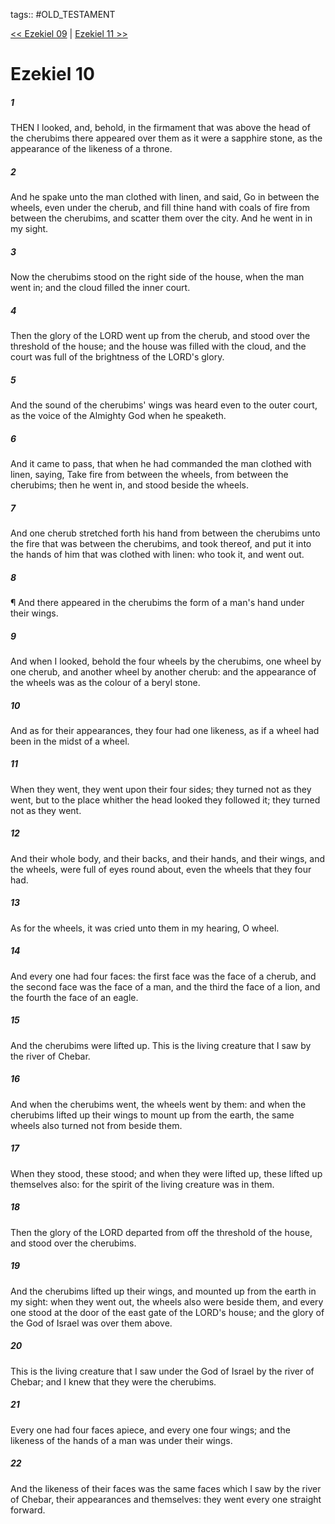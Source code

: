 tags:: #OLD_TESTAMENT

[<< Ezekiel 09](OLD_TESTAMENT/26_Ezekiel/Ezekiel_09.md) | [Ezekiel 11 >>](OLD_TESTAMENT/26_Ezekiel/Ezekiel_11.md)

# Ezekiel 10

##### 1

THEN I looked, and, behold, in the firmament that was above the head of the cherubims there appeared over them as it were a sapphire stone, as the appearance of the likeness of a throne.

##### 2

And he spake unto the man clothed with linen, and said, Go in between the wheels, even under the cherub, and fill thine hand with coals of fire from between the cherubims, and scatter them over the city. And he went in in my sight.

##### 3

Now the cherubims stood on the right side of the house, when the man went in; and the cloud filled the inner court.

##### 4

Then the glory of the LORD went up from the cherub, and stood over the threshold of the house; and the house was filled with the cloud, and the court was full of the brightness of the LORD's glory.

##### 5

And the sound of the cherubims' wings was heard even to the outer court, as the voice of the Almighty God when he speaketh.

##### 6

And it came to pass, that when he had commanded the man clothed with linen, saying, Take fire from between the wheels, from between the cherubims; then he went in, and stood beside the wheels.

##### 7

And one cherub stretched forth his hand from between the cherubims unto the fire that was between the cherubims, and took thereof, and put it into the hands of him that was clothed with linen: who took it, and went out.

##### 8

¶ And there appeared in the cherubims the form of a man's hand under their wings.

##### 9

And when I looked, behold the four wheels by the cherubims, one wheel by one cherub, and another wheel by another cherub: and the appearance of the wheels was as the colour of a beryl stone.

##### 10

And as for their appearances, they four had one likeness, as if a wheel had been in the midst of a wheel.

##### 11

When they went, they went upon their four sides; they turned not as they went, but to the place whither the head looked they followed it; they turned not as they went.

##### 12

And their whole body, and their backs, and their hands, and their wings, and the wheels, were full of eyes round about, even the wheels that they four had.

##### 13

As for the wheels, it was cried unto them in my hearing, O wheel.

##### 14

And every one had four faces: the first face was the face of a cherub, and the second face was the face of a man, and the third the face of a lion, and the fourth the face of an eagle.

##### 15

And the cherubims were lifted up. This is the living creature that I saw by the river of Chebar.

##### 16

And when the cherubims went, the wheels went by them: and when the cherubims lifted up their wings to mount up from the earth, the same wheels also turned not from beside them.

##### 17

When they stood, these stood; and when they were lifted up, these lifted up themselves also: for the spirit of the living creature was in them.

##### 18

Then the glory of the LORD departed from off the threshold of the house, and stood over the cherubims.

##### 19

And the cherubims lifted up their wings, and mounted up from the earth in my sight: when they went out, the wheels also were beside them, and every one stood at the door of the east gate of the LORD's house; and the glory of the God of Israel was over them above.

##### 20

This is the living creature that I saw under the God of Israel by the river of Chebar; and I knew that they were the cherubims.

##### 21

Every one had four faces apiece, and every one four wings; and the likeness of the hands of a man was under their wings.

##### 22

And the likeness of their faces was the same faces which I saw by the river of Chebar, their appearances and themselves: they went every one straight forward.
